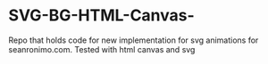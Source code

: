 # SVG-BG-HTML-Canvas-

Repo that holds code for new implementation for svg animations for seanronimo.com. Tested with html canvas and svg
